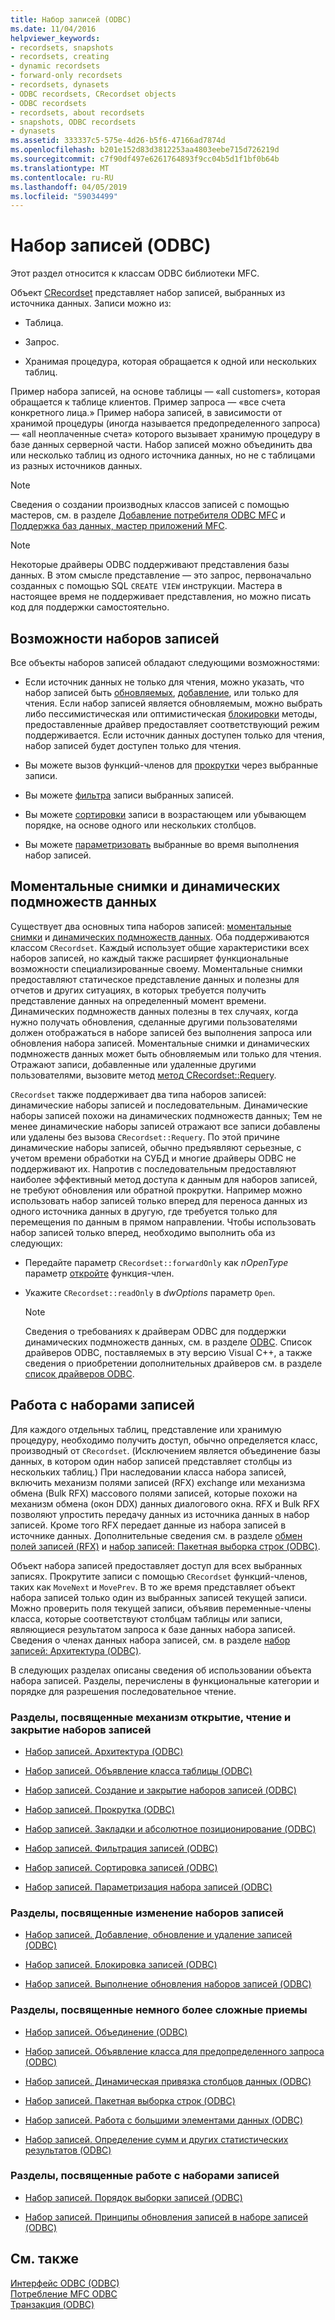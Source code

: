 ```yaml
---
title: Набор записей (ODBC)
ms.date: 11/04/2016
helpviewer_keywords:
- recordsets, snapshots
- recordsets, creating
- dynamic recordsets
- forward-only recordsets
- recordsets, dynasets
- ODBC recordsets, CRecordset objects
- ODBC recordsets
- recordsets, about recordsets
- snapshots, ODBC recordsets
- dynasets
ms.assetid: 333337c5-575e-4d26-b5f6-47166ad7874d
ms.openlocfilehash: b201e152d83d3812253aa4803eebe715d726219d
ms.sourcegitcommit: c7f90df497e6261764893f9cc04b5d1f1bf0b64b
ms.translationtype: MT
ms.contentlocale: ru-RU
ms.lasthandoff: 04/05/2019
ms.locfileid: "59034499"
---
```

# <a name="recordset-odbc"></a>Набор записей (ODBC)

Этот раздел относится к классам ODBC библиотеки MFC.

Объект [CRecordset](../../mfc/reference/crecordset-class.md) представляет набор записей, выбранных из источника данных. Записи можно из:

- Таблица.

- Запрос.

- Хранимая процедура, которая обращается к одной или нескольких таблиц.

Пример набора записей, на основе таблицы — «all customers», которая обращается к таблице клиентов. Пример запроса — «все счета конкретного лица.» Пример набора записей, в зависимости от хранимой процедуры (иногда называется предопределенного запроса) — «all неоплаченные счета» которого вызывает хранимую процедуру в базе данных серверной части. Набор записей можно объединить два или несколько таблиц из одного источника данных, но не с таблицами из разных источников данных.

> [!NOTE]
>  Сведения о создании производных классов записей с помощью мастеров, см. в разделе [Добавление потребителя ODBC MFC](../../mfc/reference/adding-an-mfc-odbc-consumer.md) и [Поддержка баз данных, мастер приложений MFC](../../mfc/reference/database-support-mfc-application-wizard.md).

> [!NOTE]
>  Некоторые драйверы ODBC поддерживают представления базы данных. В этом смысле представление — это запрос, первоначально созданных с помощью SQL `CREATE VIEW` инструкции. Мастера в настоящее время не поддерживает представления, но можно писать код для поддержки самостоятельно.

##  <a name="_core_recordset_capabilities"></a> Возможности наборов записей

Все объекты наборов записей обладают следующими возможностями:

- Если источник данных не только для чтения, можно указать, что набор записей быть [обновляемых](../../data/odbc/recordset-adding-updating-and-deleting-records-odbc.md), [добавление](../../data/odbc/recordset-adding-updating-and-deleting-records-odbc.md), или только для чтения. Если набор записей является обновляемым, можно выбрать либо пессимистическая или оптимистическая [блокировки](../../data/odbc/recordset-locking-records-odbc.md) методы, предоставленные драйвер предоставляет соответствующий режим поддерживается. Если источник данных доступен только для чтения, набор записей будет доступен только для чтения.

- Вы можете вызов функций-членов для [прокрутки](../../data/odbc/recordset-scrolling-odbc.md) через выбранные записи.

- Вы можете [фильтра](../../data/odbc/recordset-filtering-records-odbc.md) записи выбранных записей.

- Вы можете [сортировки](../../data/odbc/recordset-sorting-records-odbc.md) записи в возрастающем или убывающем порядке, на основе одного или нескольких столбцов.

- Вы можете [параметризовать](../../data/odbc/recordset-parameterizing-a-recordset-odbc.md) выбранные во время выполнения набор записей.

##  <a name="_core_snapshots_and_dynasets"></a> Моментальные снимки и динамических подмножеств данных

Существует два основных типа наборов записей: [моментальные снимки](../../data/odbc/snapshot.md) и [динамических подмножеств данных](../../data/odbc/dynaset.md). Оба поддерживаются классом `CRecordset`. Каждый использует общие характеристики всех наборов записей, но каждый также расширяет функциональные возможности специализированные своему. Моментальные снимки предоставляют статическое представление данных и полезны для отчетов и других ситуациях, в которых требуется получить представление данных на определенный момент времени. Динамических подмножеств данных полезны в тех случаях, когда нужно получать обновления, сделанные другими пользователями должен отображаться в наборе записей без выполнения запроса или обновления набора записей. Моментальные снимки и динамических подмножеств данных может быть обновляемым или только для чтения. Отражают записи, добавленные или удаленные другими пользователями, вызовите метод [метод CRecordset::Requery](../../mfc/reference/crecordset-class.md#requery).

`CRecordset` также поддерживает два типа наборов записей: динамические наборы записей и последовательным. Динамические наборы записей похожи на динамических подмножеств данных; Тем не менее динамические наборы записей отражают все записи добавлены или удалены без вызова `CRecordset::Requery`. По этой причине динамические наборы записей, обычно предъявляют серьезные, с учетом времени обработки на СУБД и многие драйверы ODBC не поддерживают их. Напротив с последовательным предоставляют наиболее эффективный метод доступа к данным для наборов записей, не требуют обновления или обратной прокрутки. Например можно использовать набор записей только вперед для переноса данных из одного источника данных в другую, где требуется только для перемещения по данным в прямом направлении. Чтобы использовать набор записей только вперед, необходимо выполнить оба из следующих:

- Передайте параметр `CRecordset::forwardOnly` как *nOpenType* параметр [откройте](../../mfc/reference/crecordset-class.md#open) функция-член.

- Укажите `CRecordset::readOnly` в *dwOptions* параметр `Open`.

    > [!NOTE]
    >  Сведения о требованиях к драйверам ODBC для поддержки динамических подмножеств данных, см. в разделе [ODBC](../../data/odbc/odbc-basics.md). Список драйверов ODBC, поставляемых в эту версию Visual C++, а также сведения о приобретении дополнительных драйверов см. в разделе [список драйверов ODBC](../../data/odbc/odbc-driver-list.md).

##  <a name="_core_your_recordsets"></a> Работа с наборами записей

Для каждого отдельных таблиц, представление или хранимую процедуру, необходимо получить доступ, обычно определяется класс, производный от `CRecordset`. (Исключением является объединение базы данных, в котором один набор записей представляет столбцы из нескольких таблиц.) При наследовании класса набора записей, включить механизм полями записей (RFX) exchange или механизма обмена (Bulk RFX) массового полями записей, которые похожи на механизм обмена (окон DDX) данных диалогового окна. RFX и Bulk RFX позволяют упростить передачу данных из источника данных в набор записей. Кроме того RFX передает данные из набора записей в источнике данных. Дополнительные сведения см. в разделе [обмен полей записей (RFX)](../../data/odbc/record-field-exchange-rfx.md) и [набор записей: Пакетная выборка строк (ODBC)](../../data/odbc/recordset-fetching-records-in-bulk-odbc.md).

Объект набора записей предоставляет доступ для всех выбранных записях. Прокрутите записи с помощью `CRecordset` функций-членов, таких как `MoveNext` и `MovePrev`. В то же время представляет объект набора записей только один из выбранных записей текущей записи. Можно проверить поля текущей записи, объявив переменные-члены класса, которые соответствуют столбцам таблицы или записи, являющиеся результатом запроса к базе данных набора записей. Сведения о членах данных набора записей, см. в разделе [набор записей: Архитектура (ODBC)](../../data/odbc/recordset-architecture-odbc.md).

В следующих разделах описаны сведения об использовании объекта набора записей. Разделы, перечислены в функциональные категории и порядке для разрешения последовательное чтение.

### <a name="topics-about-the-mechanics-of-opening-reading-and-closing-recordsets"></a>Разделы, посвященные механизм открытие, чтение и закрытие наборов записей

- [Набор записей. Архитектура (ODBC)](../../data/odbc/recordset-architecture-odbc.md)

- [Набор записей. Объявление класса таблицы (ODBC)](../../data/odbc/recordset-declaring-a-class-for-a-table-odbc.md)

- [Набор записей. Создание и закрытие наборов записей (ODBC)](../../data/odbc/recordset-creating-and-closing-recordsets-odbc.md)

- [Набор записей. Прокрутка (ODBC)](../../data/odbc/recordset-scrolling-odbc.md)

- [Набор записей. Закладки и абсолютное позиционирование (ODBC)](../../data/odbc/recordset-bookmarks-and-absolute-positions-odbc.md)

- [Набор записей. Фильтрация записей (ODBC)](../../data/odbc/recordset-filtering-records-odbc.md)

- [Набор записей. Сортировка записей (ODBC)](../../data/odbc/recordset-sorting-records-odbc.md)

- [Набор записей. Параметризация набора записей (ODBC)](../../data/odbc/recordset-parameterizing-a-recordset-odbc.md)

### <a name="topics-about-the-mechanics-of-modifying-recordsets"></a>Разделы, посвященные изменение наборов записей

- [Набор записей. Добавление, обновление и удаление записей (ODBC)](../../data/odbc/recordset-adding-updating-and-deleting-records-odbc.md)

- [Набор записей. Блокировка записей (ODBC)](../../data/odbc/recordset-locking-records-odbc.md)

- [Набор записей. Выполнение обновления наборов записей (ODBC)](../../data/odbc/recordset-requerying-a-recordset-odbc.md)

### <a name="topics-about-somewhat-more-advanced-techniques"></a>Разделы, посвященные немного более сложные приемы

- [Набор записей. Объединение (ODBC)](../../data/odbc/recordset-performing-a-join-odbc.md)

- [Набор записей. Объявление класса для предопределенного запроса (ODBC)](../../data/odbc/recordset-declaring-a-class-for-a-predefined-query-odbc.md)

- [Набор записей. Динамическая привязка столбцов данных (ODBC)](../../data/odbc/recordset-dynamically-binding-data-columns-odbc.md)

- [Набор записей. Пакетная выборка строк (ODBC)](../../data/odbc/recordset-fetching-records-in-bulk-odbc.md)

- [Набор записей. Работа с большими элементами данных (ODBC)](../../data/odbc/recordset-working-with-large-data-items-odbc.md)

- [Набор записей. Определение сумм и других статистических результатов (ODBC)](../../data/odbc/recordset-obtaining-sums-and-other-aggregate-results-odbc.md)

### <a name="topics-about-how-recordsets-work"></a>Разделы, посвященные работе с наборами записей

- [Набор записей. Порядок выборки записей (ODBC)](../../data/odbc/recordset-how-recordsets-select-records-odbc.md)

- [Набор записей. Принципы обновления записей в наборе записей (ODBC)](../../data/odbc/recordset-how-recordsets-update-records-odbc.md)

## <a name="see-also"></a>См. также

[Интерфейс ODBC (ODBC)](../../data/odbc/open-database-connectivity-odbc.md)<br/>
[Потребление MFC ODBC](../../mfc/reference/adding-an-mfc-odbc-consumer.md)<br/>
[Транзакция (ODBC)](../../data/odbc/transaction-odbc.md)